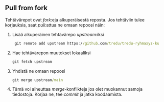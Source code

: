 ## Pull from fork

Tehtävärepot ovat *fork*:eja alkuperäisestä reposta. Jos tehtäviin tulee korjauksia, saat *pull*:attua ne omaan repoosi näin:

1. Lisää alkuperäinen tehtävärepo *upstream*:iksi

    ```cmd
     git remote add upstream https://github.com/tredu/tredu-ryhmaxyz-kurssixyz_template.git
    ```

2. Hae tehtävärepon muutokset lokaaliksi

    ```cmd
    git fetch upstream
    ```

3. Yhdistä ne omaan repoosi

    ```cmd
    git merge upstream/main
    ```

4. Tämä voi aiheuttaa *merge*-konflikteja jos olet muokannut samoja tiedostoja. Korjaa ne, tee *commit* ja jatka koodaamista.
